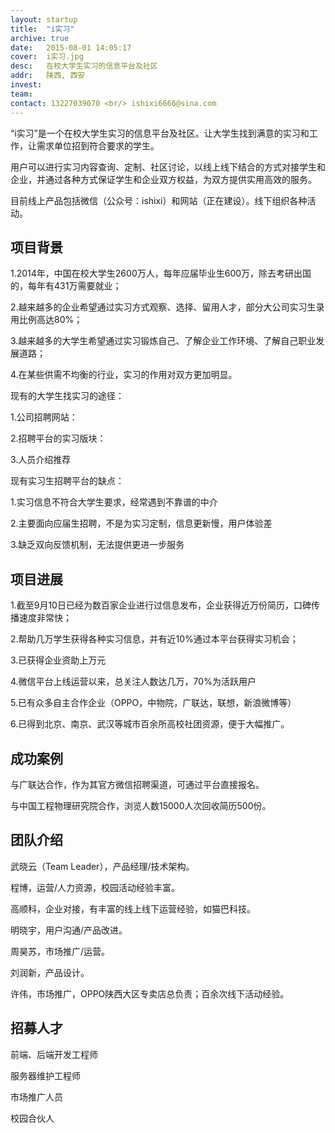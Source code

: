 ```yaml
---
layout: startup
title:  "i实习"
archive: true
date:   2015-08-01 14:05:17
cover:	i实习.jpg
desc:	在校大学生实习的信息平台及社区
addr:	陕西, 西安
invest:	
team:	
contact: 13227039070 <br/> ishixi6666@sina.com
---
```


“i实习”是一个在校大学生实习的信息平台及社区。让大学生找到满意的实习和工作，让需求单位招到符合要求的学生。

用户可以进行实习内容查询、定制、社区讨论，以线上线下结合的方式对接学生和企业，并通过各种方式保证学生和企业双方权益，为双方提供实用高效的服务。

目前线上产品包括微信（公众号：ishixi）和网站（正在建设）。线下组织各种活动。

## 项目背景

1.2014年，中国在校大学生2600万人，每年应届毕业生600万，除去考研出国的，每年有431万需要就业；

2.越来越多的企业希望通过实习方式观察、选择、留用人才，部分大公司实习生录用比例高达80%；

3.越来越多的大学生希望通过实习锻炼自己、了解企业工作环境、了解自己职业发展道路；

4.在某些供需不均衡的行业，实习的作用对双方更加明显。

现有的大学生找实习的途径：

1.公司招聘网站：

2.招聘平台的实习版块：

3.人员介绍推荐

现有实习生招聘平台的缺点：

1.实习信息不符合大学生要求，经常遇到不靠谱的中介

2.主要面向应届生招聘，不是为实习定制，信息更新慢，用户体验差

3.缺乏双向反馈机制，无法提供更进一步服务

## 项目进展

1.截至9月10日已经为数百家企业进行过信息发布，企业获得近万份简历，口碑传播速度非常快；

2.帮助几万学生获得各种实习信息，并有近10%通过本平台获得实习机会；

3.已获得企业资助上万元

4.微信平台上线运营以来，总关注人数达几万，70%为活跃用户

5.已有众多自主合作企业（OPPO，中物院，广联达，联想，新浪微博等）

6.已得到北京、南京、武汉等城市百余所高校社团资源，便于大幅推广。

## 成功案例

与广联达合作，作为其官方微信招聘渠道，可通过平台直接报名。

与中国工程物理研究院合作，浏览人数15000人次回收简历500份。

## 团队介绍

武晓云（Team Leader），产品经理/技术架构。

程博，运营/人力资源，校园活动经验丰富。

高顺科，企业对接，有丰富的线上线下运营经验，如猫巴科技。

明晓宇，用户沟通/产品改进。

周昊苏，市场推广/运营。

刘润新，产品设计。

许伟，市场推广，OPPO陕西大区专卖店总负责；百余次线下活动经验。

## 招募人才

前端、后端开发工程师

服务器维护工程师

市场推广人员

校园合伙人